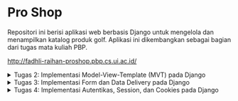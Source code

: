 # Pro Shop

Repositori ini berisi aplikasi web berbasis Django untuk mengelola dan menampilkan katalog produk golf. Aplikasi ini dikembangkan sebagai bagian dari tugas mata kuliah PBP.

http://fadhli-raihan-proshop.pbp.cs.ui.ac.id/

<details>
    <summary>Tugas 2: Implementasi Model-View-Template (MVT) pada Django</summary>

## Step by step proyek

### A. Membuat repositori baru dan inisialisasi git
1. Buat repositori baru bernama `pro-shop`
2. Pilih sebuah direktori lokal dan inisialisasi git:
    ```bash
    git init
    git remote add origin <URL>
    ```

### B. Membuat virtual environment
1. Aktifkan virtual environment:
    - **Windows**:
        ```bash
        env\Scripts\activate
        ```
    - **Linux/macOS**:
        ```bash
        source env/bin/activate
        ```
### C. Menginstall package
1. Buat file `requirements.txt` dengan isi daftar package yang diperulkan.
2. Jalankan perintah untuk menginstall package yang diperlukan:
     ```bash
    pip install -r requirements.txt
    ```

### D. Membuat proyek Django
1. Buat proyek Django baru dengan nama `pro_shop`
    ```bash
    django-admin startproject kanade_record_store
    ```
2. Buat aplikasi baru bernama `main`
    ```bash
    django-admin startapp main
    ```
3. Tambahkan `localhost` dan `127.0.0.1` ke dalam list `ALLOWED_HOSTS` pada `settings.py`
4. Tambahkan aplikasi `main` ke dalam list  `INSTALLED_APPS` pada `settings.py`
5. Tambahkan kode berikut pada file `views.py` untuk mengintegrasikan komponen MVT:
    ```python
    from django.shortcuts import render

    def show_main(request):
        context = {
            'app_name' : 'Pro Shop',
            'name': 'Fadhli Raihan Ardiansyah',
            'class': 'PBP D',
        }
        return render(request, "main.html", context)
    ```
6. Buat direktori baru bernama `templates` di dalam direktori `main`
7. Di dalam `templates` buat file `main.html`:
    ```html
    <p>{{ app_name }}</p>
    <h5>Nama: </h5>
    <p>{{ name }}</p> 
    <h5>Class: </h5>
    <p>{{ class }}</p> 
    ```
8. Buat file `urls.py` baru di direktori main kemudian isi dengan kode berikut:
    ```python
    from django.urls import path
    from main.views import show_main

    app_name = 'main'

    urlpatterns = [
        path('', show_main, name='show_main'),
    ]

9. Buka file `urls.py` **yang berada di dalam direktori proyek** dan tambahkan kode berikut:
    ```python
    ...
    from django.urls import path, include
    ...
    urlpatterns = [
        ...
        path('', include('main.urls')),
        ...
    ]
    ```
10. Di `models.py` tambahkan atribut berikut:
    ``* name = models.CharField(max_length=255)
    ``* price = models.IntegerField
    ``* description = models.TextField

11. Jalan kode berikut untuk membuat migrasi model dan menjalankannya:
    ```python
    python manage.py makemigrations
    python manage.py migrate
    ```

12. Buat proyek baru di Pacil Web Service dengan nama `proshop`
13. Pada file `settings.py` tambahkan `fadhli-raihan-proshop.pbp.cs.ui.ac.id`
14. Lakukan `git add`, `commit`, dan `push` ke repositori
15. Tambahkan remote pws ke repositroi:
    ```bash
    git remote add pws http://pbp.cs.ui.ac.id/fadhli.raihan/proshop
    git branch -M master
    git push pws master
    ```

16. Sekarang aplikasi dapat diakses dengan url `fadhli-raihan-proshop.pbp.cs.ui.ac.id`

## Bagan request client ke web aplikasi berbasis Django
![alt text](image/image-1.png)

1. Saat user mengirimkan request http ke server PWS, request tersebut akan diteruskan ke server WSGI
2. Server WSGI mengarahkan request ke aplikasi Django
3. `urls.py` mencocokkan URL dan meneruskan ke view yang sesuai
4. `views.py` memproses request dan mengambil data yang dibutuhkan dari `models.py`
5. `views.py` mengembalikan respons berupa template HTML yang kemudian dikirimkan ke user

## Fungsi Git dalam pengembangan perangkat lunak
Git berfungsi sebagai sistem kontrol yang memungkinkan developer untuk melacak perubahan kode, bekerja secara kolaboratif, mengelola berbagai versi proyek, dan mendukung penggabungan kode dari beberapa developer secara aman dan terstruktur. Git juga membantu dalam melihat riwayat perubahan, memudahkan pengembalian ke versi sebelumnya, dan memungkinkan pengembangan paralel melalui fitur branching.

## Mengapa framework Django dijadikan permulaan pembelajaran pengembangan perangkat lunak
1. Django menggunakan bahasa pemrograman Python yang relatif mudah
2. Django menyediakan arsitektur Model-View-Template (MVT) yang membantu pemula memahami konsep dasar pengembangan web dengan jelas.
3. Django menawarkan banyak fitur bawaan seperti sistem autentikasi, ORM, dan sistem administrasi yang memudahkan developer.

## Mengapa model pada Django disebut sebagai ORM?
Model pada Django disebut ORM (Object-Relational Mapping) karena Django menyediakan sistem yang secara otomatis memetakan objek-objek python (model) ke tabel-tabel di database. Dengan ORM developer dapat berinteraksi dengan data langsung menggunakan bahasa pemrograman Python tanpa menggunakan SQL.
</details>

<details>
    <summary>Tugas 3: Implementasi Form dan Data Delivery pada Django</summary>

## Mengapa kita memerlukan data delivery pada pengimplementasian sebuah platform?
Data delivery diperlukan untuk memastikan sistem terhubung dengan baik, sehingga kita bisa mengelola data dengan efisien dan memberikan pengalaman pengguna yang cepat dan responsif.

## Menurutmu, mana yang lebih baik antara XML dan JSON? Mengapa JSON lebih populer dibandingkan XML?
XML: Format data berbasis tag yang digunakan untuk menyimpan dan mentransfer data.

JSON: Format data berbasis pasangan key-value yang digunakan untuk menyimpan dan mentransfer data yang mudah dibaca manusia.

JSON relatif lebih populer dalam pengembangan web karena beberapa hal berikut:

1. JSON memiliki sintaks yang lebih sederhana dan mudah dibaca.
2. JSON umumnya menghasilkan data yang lebih kecil karena tidak memerlukan tag pembuka dan penutup.
3. JSON lebih mudah dan lebih cepat diparse.

## Jelaskan fungsi dari method is_valid() pada form Django dan mengapa kita membutuhkan method tersebut?
Method `is_valid()` berfungsi untuk memeriksa apakah data yang dikirim melalui form memenuhi semua aturan validasi yang ditentukan. Kita membutuhkan method tersebut untuk memastikan kebenaran input.

## Mengapa kita membutuhkan csrf_token saat membuat form di Django? Apa yang dapat terjadi jika kita tidak menambahkan csrf_token pada form Django? Bagaimana hal tersebut dapat dimanfaatkan oleh penyerang?

CSRF (Cross-Site Request Forgery) adalah jenis serangan dimana penyerang memanfaatkan kredensial pengguna untuk melakukan tindakan tidak sah. Dalam konteks Django, `csrf_token` membantu melindungi aplikasi web dari serangan CSRF dengan memastikan setiap permintaan yang memodifikasi data (seperti request POST) berasal dari pengguna yang sah.

Tanpa `csrf_token`, penyerang dapat membuat pengguna yang sah mengirimkan permintaan yang tidak diinginkan seperti mengubah data menggunakan kredensial pengguna yang sudah ada.

## Step-by-step implementasi checklist
### Membuat input form untuk menambahkan objek model
#### Implementasi Skeleton sebagai kerangka Views
1. Membuat direktori `templates` pada direktori utama.
2. Buat berkas HTML baru bernama `base.html` berisi kode berikut:
```html
{% load static %}
<!DOCTYPE html>
<html lang="en">
  <head>
    <meta charset="UTF-8" />
    <meta name="viewport" content="width=device-width, initial-scale=1.0" />
    {% block meta %} {% endblock meta %}
  </head>

  <body>
    {% block content %} {% endblock content %}
  </body>
</html>
```
3. Buka `settings.py` pada direktori proyek kemudian menambahkan kode berikut ke dalam variabel `TEMPLATES`:
```python
...
TEMPLATES = [
    {
        'BACKEND': 'django.template.backends.django.DjangoTemplates',
        'DIRS': [BASE_DIR / 'templates'],
        'APP_DIRS': True,
        ...
    }
]
...
```

#### Menambahkan UUID untuk objek model
1. Buka `models.py` di subdirektori `main/` kemudian ubah menjadi berikut:
```python
import uuid
from django.db import models

class ProductEntry(models.Model):
    id = models.UUIDField(primary_key=True, default=uuid.uuid4, editable=False) 
    name = models.CharField(max_length=255)
    price = models.IntegerField(default=0)
    description = models.TextField(default="")
```

2. Lakukan migrasi dengan perintah berikut:
```bash
python manage.py makemigrations
python manage.py migrate
```
#### Membuat form input
1. Buat file baru dengan nama `forms.py` kemudian tambahkan kode berikut ke dalamnya:
```python
from django.forms import ModelForm
from main.models import ProductEntry

class ProductForm(ModelForm):
    class Meta:
        model = ProductEntry
        fields = ["name", "price", "description"]
```

2. Pada file `views.py` di direktori `main` tambahkan beberapa import berikut:
```python
from django.shortcuts import render, redirect
from main.forms import ProductForm
from main.models import ProductEntry
```
3. Di file yang sama buat fungsi dengan nama `create_product_entry` yang menerima parameter request.
```python
def create_product_entry(request):
    form = ProductForm(request.POST or None)

    if form.is_valid() and request.method == "POST":
        form.save()
        return redirect('main:show_main')

    context = {'form': form}
    return render(request, "create_product_entry.html", context)
```
4. Pada file `urls.py` di direktori `main` import fungsi tadi kemudan tambahkan path url untuk mengakses fungsinya.
```python
...
from main.views import show_main, create_mood_entry
...
urlpatterns = [
    ...
    path('create-product-entry', create_product_entry, name='create_product_entry'),
]
```
5. Buat file HTML baru dengan nama `create_product_entry.html` pada direktori `main/templates`. File ini akan digunakan sebagai template untuk tampilan menambahkan produk baru.
```html
{% extends 'base.html' %} 
{% block content %}
<h1>Add New Mood Entry</h1>

<form method="POST">
  {% csrf_token %}
  <table>
    {{ form.as_table }}
    <tr>
      <td></td>
      <td>
        <input type="submit" value="Add Product" />
      </td>
    </tr>
  </table>
</form>

{% endblock %}
```
6. Mengubah file `main.html` agar menampilkan produk dalam bentuk tabel dan menambahkan tombol `Add Product` yang mengarahkan ke halaman form.
```html
{% extends 'base.html' %}
{% block content %}
<h1>Welcome to Pro Shop</h1>

<h5>Name:</h5>
<p>{{ name }}</p>

<h5>Class:</h5>
<p>{{ class }}</p>

{% if not products %}
<p>Currently, there are no products available in Pro Shop.</p>
{% else %}
<table>
  <thead>
    <tr>
      <th>Name</th>
      <th>Price</th>
      <th>Description</th>
    </tr>
  </thead>
  <tbody>
    {% for product in products %}
    <tr>
      <td>{{ product.name }}</td>
      <td>{{ product.price }}</td>
      <td>{{ product.description }}</td>
    </tr>
    {% endfor %}
  </tbody>
</table>
{% endif %}

<br />

<a href="{% url 'main:create_product_entry' %}">
  <button>Add New Product</button>
</a>

{% endblock content %}
```

### Menambahkan 4 fungsi views untuk melihat objek yang sudah ditambahkan dalam format XML, JSON, XML by ID, dan JSON by ID.

1. Buka file `views.py` di direktori `main` kemudian tambahkan import berikut:
```python
from django.http import HttpResponse
from django.core import serializers
```

2. Buat 4 fungsi baru untuk melihat objek dalam format XML, JSON, XML by ID, dan JSON by ID.

\
Mengembalikan data dengan format XML
```python
def show_xml(request):
    data = ProductEntry.objects.all()
    return HttpResponse(serializers.serialize("xml", data), content_type="application/xml")
```
Mengembalikan data dengan format JSON
```python
def show_json(request):
    data = ProductEntry.objects.all()
    return HttpResponse(serializers.serialize("json", data), content_type="application/json")
```
Mengembalikan data dengan format XML berdasarkan ID
```python
def show_xml_by_id(request, id):
    data = ProductEntry.objects.filter(pk=id)
    return HttpResponse(serializers.serialize("xml", data), content_type="application/xml")
```
Mengembalikan data dengan format JSON berdasarkan ID
```python
def show_json_by_id(request, id):
    data = ProductEntry.objects.filter(pk=id)
    return HttpResponse(serializers.serialize("json", data), content_type="application/json")
```

### Membuat routing URL untuk masing-masing views yang sudah ditambahkan

1. Ubah file `urls.py` di direktori `main` menjadi seperti berikut:
```python
from django.urls import path
from main.views import show_main, create_product_entry, show_xml, show_json, show_xml_by_id, show_json_by_id


app_name = 'main'

urlpatterns = [
    path('', show_main, name='show_main'),
    path('create-product-entry', create_product_entry, name='create_product_entry'),
    path('xml/', show_xml, name='show_xml'),
    path('json/', show_json, name='show_json'),
    path('xml/<str:id>/', show_xml_by_id, name='show_xml_by_id'),
    path('json/<str:id>/', show_json_by_id, name='show_json_by_id'),
]
```
### Push ke github dan PWS

1. Jalankan perintah berikut:
```bash
git add .
git commit -m "Tugas 3"
git push origin master
git push pws master
```

### Screenshot hasil akses URL pada Postman
1. XML
![alt text](image/ss_xml.png)

2. JSON
![alt text](image/ss_json.png)

3. XML by ID
![alt text](image/ss_xmlbyid.png)

4. JSON by ID
![alt text](image/ss_jsonbyid.png)

</details>

<details>
<summary>Tugas 4: Implementasi Autentikas, Session, dan Cookies pada Django</summary>

## Perbedaan antara `HttpResponseRedirect()` dan `redirect()`

Keduanya digunakan untuk mengarahkan user ke URL lain, tetapi ada perbedaan kecil di antara keduanya. Untuk menggunakan `HttpResponseRedirect()` kita harus memberikan URL lengkap dalam bentuk string, sedangkan `redirect()` lebih fleksibel karena kita bisa menggunakan pola URL yang didefinisikan di `urls.py`

## Jelaskan cara kerja penghubungan `product` dan `user`

Pada tugas 4 ini digunakan `ForeignKey` untuk menghubungkan `product` dan `user`

1. Import model `User` dari Django
2. Tambahkan field `ForeignKey` ke model `Product` dan hubungkan ke `User`

```python
import uuid
from django.db import models
from django.contrib.auth.models import User

class ProductEntry(models.Model):
    id = models.UUIDField(primary_key=True, default=uuid.uuid4, editable=False)  # tambahkan baris ini
    name = models.CharField(max_length=255)
    price = models.IntegerField(default=0)
    description = models.TextField(default="")
    user = models.ForeignKey(User, on_delete=models.CASCADE)

```
`ForeignKey` digunakan untuk hubungan one-to-many dimana satu user dapat memiliki banyak produk. Untuk hubungan tipe lain kita dapat menggunakan `OneToOneField` dan `ManyToManyField`

3. Ubah potongan kode pada fungsi `create_product_entry` di `views.py`
```python
def create_product_entry(request):
    form = ProductForm(request.POST or None)

    if form.is_valid() and request.method == "POST":
        product_entry = form.save(commit=False)
        product_entry.user = request.user
        product_entry.save()
        return redirect('main:show_main')

    context = {'form': form}
    return render(request, "create_product_entry.html", context)
```
Parameter `commit=False` digunakan agar kita bisa memodifikasi objek sebelum disimpan di database.

## Apa perbedaan antara authentication dan authorization, apakah yang dilakukan saat pengguna login? Jelaskan bagaimana Django mengimplementasikan kedua konsep tersebut.
Authentication: Memverifikasi identitas pengguna, biasanya menggunakan username dan password.
Authorization: Memastikan pengguna memiliki otorisasi untuk mengakses halaman tertentu atau melakukan tindakan tertentu.

Saat pengguna login, authentication terjadi lebih dahulu untuk memverifikasi identitas mereka. Jika berhasil, pengguna akan diberi authorization untuk mengakses hal-hal sesuai dengan otorisasi yang dimiliki.

Authentication pada Django dapat dilakukan dengan fungsi bawaan `authenticate()` yang biasa dipanggil di view login untuk mencocokkan username dan password dengan data di database. Setelah berhasil login, informasi sesi disimpan dalam cookies di browser user. Django menyediakan fungsi `login()` untuk mencatat sesi user dan `logout()` untuk menghapus sesi user.

Authorization pada Django menggunakan permissions dan groups. Kita juga bisa menggunakan decorator `@login_required` untuk memastikan hanya pengguna yang sudah login yang dapat mengakses `view` tertentu. 

## Bagaimana Django mengingat pengguna yang telah login? Jelaskan kegunaan lain dari cookies dan apakah semua cookies aman digunakan?

Django menggunakan cookies dan sessions untuk mengingat pengguna yang telah login.

Kegunaan lain cookies :
1. Menyimpan preferensi pengguna
2. Melacak aktivitas pengguna
3. Mengelola session

Tidak semua cookies aman digunakan. Terdapat beberapa ancaman keamanan yang menggunakan cookies:
1. Session Hijacking
Penyerang mencuri session ID yang disimpan di cookie untuk menyamar sebagai pengguna yang sah
2. Cross Site Scripting
Penyerang menginjek skrip ke dalam aplikasi web untuk membaca dan mencuri cookies yang menyimpan session ID

Untuk memastikan keamanan cookies, Django mendukung pengaturan seperti `SESSION_COOKIE_SECURE` dan `CSRF_COOKIE_SECURE`

## Step-by-step implementasi checklist
### Implementasi fungsi registrasi, login, dan logout
1. Membuat form dan fungsi registrasi di `views.py`
```python
from django.contrib.auth.forms import UserCreationForm, 
from django.contrib import messages

def register(request):
    form = UserCreationForm()

    if request.method == "POST":
        form = UserCreationForm(request.POST)
        if form.is_valid():
            form.save()
            messages.success(request, 'Your account has been successfully created!')
            return redirect('main:login')
    context = {'form':form}
    return render(request, 'register.html', context)
```
2. Membuat template baru bernama `register.html`
```html
{% extends 'base.html' %}

{% block meta %}
<title>Register</title>
{% endblock meta %}

{% block content %}

<div class="login">
  <h1>Register</h1>

  <form method="POST">
    {% csrf_token %}
    <table>
      {{ form.as_table }}
      <tr>
        <td></td>
        <td><input type="submit" name="submit" value="Daftar" /></td>
      </tr>
    </table>
  </form>

  {% if messages %}
  <ul>
    {% for message in messages %}
    <li>{{ message }}</li>
    {% endfor %}
  </ul>
  {% endif %}
</div>

{% endblock content %}
```
3. Melakukan routing URL dengan import register dan menambahkan path register ke `urlpatterns`
```python
from main.views import register
urlpatterns = [
    ...
    path('register/', register, name='register'),
    ...
]
```

4. Membuat form dan fungsi login di `views.py`
```python
from django.contrib.auth.forms import UserCreationForm, AuthenticationForm
from django.contrib.auth import authenticate, login

def login_user(request):
   if request.method == 'POST':
      form = AuthenticationForm(data=request.POST)

      if form.is_valid():
            user = form.get_user()
            login(request, user)
            return redirect('main:show_main')

   else:
      form = AuthenticationForm(request)
   context = {'form': form}
   return render(request, 'login.html', context)
```

5. Membuat template baru bernama `login.html`
```html
{% extends 'base.html' %}

{% block meta %}
<title>Login</title>
{% endblock meta %}

{% block content %}
<div class="login">
  <h1>Login</h1>

  <form method="POST" action="">
    {% csrf_token %}
    <table>
      {{ form.as_table }}
      <tr>
        <td></td>
        <td><input class="btn login_btn" type="submit" value="Login" /></td>
      </tr>
    </table>
  </form>

  {% if messages %}
  <ul>
    {% for message in messages %}
    <li>{{ message }}</li>
    {% endfor %}
  </ul>
  {% endif %} Don't have an account yet?
  <a href="{% url 'main:register' %}">Register Now</a>
</div>

{% endblock content %}
```

6. Melakukan routing URL dengan import login dan menambahkan url login ke `urlpatterns`
```python
from main.views import login_user

urlpatterns = [
   ...
   path('login/', login_user, name='login'),
]
```

7. Membuat form dan fungsi logout di `views.py`
```python
from django.contrib.auth import logout

def logout_user(request):
    logout(request)
    return redirect('main:login')
```

8. Tambahkan kode untuk membuat tombol logout di `main.html`
```html
...
<a href="{% url 'main:logout' %}">
  <button>Logout</button>
</a>
...
```

9. Melakukan routing url dengan import logout_user dan menambahkan path logout_user ke urlpatterns
```python
urlpatterns = [
   ...
   path('logout/', logout_user, name='logout'),
]
```

10. Merestriksi akses halaman main dengan cara import `login_required` dan menambahkan kode di atas `show_main`
```python
from django.contrib.auth.decorators import login_required
...
@login_required(login_url='/login')
def show_main(request):
...
```

11. Membuat dua akun pengguna dengan masin-masing tiga dummy data untuk mengisi database

### Menerapkan cookies untuk menampilkan `last login`
1. Menambahkan import `HttpResponseRedirect`, `reverse`, dan `datetime` kemudian tambahkan fungsionalitas cookie pada fungsi `login_user`
```python
import datetime
from django.http import HttpResponseRedirect
from django.urls import reverse
...
if form.is_valid():
    user = form.get_user()
    login(request, user)
    response = HttpResponseRedirect(reverse("main:show_main"))
    response.set_cookie('last_login', str(datetime.datetime.now()))
    return response
...
```

2. Tambahkan kode untuk menampilkan informasi cookie `last_login` pada fungsi `show_main`
```python
    context = {
        'app_name' : 'Pro Shop',
        'name': 'Fadhli Raihan Ardiansyah',
        'class': 'PBP D',
        'products' : product_entries,
        'last_login': request.COOKIES['last_login'],
    }
```

3. Ubah fungsi `logout_user()` agar menghapus cookie `last_login` saat pengguna logout
```python
def logout_user(request):
    logout(request)
    response = HttpResponseRedirect(reverse('main:login'))
    response.delete_cookie('last_login')
    return response
```

4. Tambahkan kode html di `main.html` agar data last login ditampilkan
```html
...
<h5>Sesi terakhir login: {{ last_login }}</h5>
...
```
### Menghubungkan model `Product` dan `User`
1. tambahkan Import model User di `models.py` kemudian pada model `ProductEntry` tambahkan kode untuk menghubungkan user dengan produk
```python
from django.contrib.auth.models import User
...
class ProductEntry(models.Model):
    ...
    user = models.ForeignKey(User, on_delete=models.CASCADE)
```

2. Buka `views.py` dan ubah kode pada fungsi `create_product_entry` menjadi berikut:
```python
def create_product_entry(request):
    form = ProductForm(request.POST or None)

    if form.is_valid() and request.method == "POST":
        product_entry = form.save(commit=False)
        product_entry.user = request.user
        product_entry.save()
        return redirect('main:show_main')

    context = {'form': form}
    return render(request, "create_product_entry.html", context)
```

3. Ubah value `product_entries` dan `context` agar menampilkan nama dan objek `product` yang terasosiasikan dengan user
```python
def show_main(request):
    product_entries = ProductEntry.objects.filter(user=request.user)
    context = {
        'app_name' : 'Pro Shop',
        'name': request.user.username,
        'class': 'PBP D',
        'products' : product_entries,
        'last_login': request.COOKIES['last_login'],
    }
    return render(request, "main.html", context)
```
4. Lakukan migrasi model dan tetapkan default value pada field user

5. Siapkan aplikasi web untuk environment production dengan import os dan mengganti variabel DEBUG di `settings.py`
```python
import os
...
PRODUCTION = os.getenv("PRODUCTION", False)
DEBUG = not PRODUCTION
```

</details>